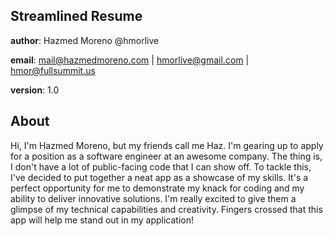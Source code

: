 ## Streamlined Resume

**author**: Hazmed Moreno @hmorlive

**email**: mail@hazmedmoreno.com | hmorlive@gmail.com | hmor@fullsummit.us

**version**: 1.0

## About
Hi, I'm Hazmed Moreno, but my friends call me Haz. I'm gearing up to apply for a position as a software engineer at an awesome company. The thing is, I don't have a lot of public-facing code that I can show off. To tackle this, I've decided to put together a neat app as a showcase of my skills. It's a perfect opportunity for me to demonstrate my knack for coding and my ability to deliver innovative solutions. I'm really excited to give them a glimpse of my technical capabilities and creativity. Fingers crossed that this app will help me stand out in my application!